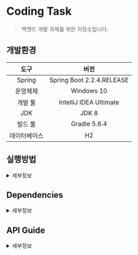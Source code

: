 # Coding Task

> 백엔드 개발 과제를 위한 저장소입니다.

## 개발환경
|도구|버전|
|:---:|:---:|
|Spring|Spring Boot 2.2.4.RELEASE
|운영체제|Windows 10|
|개발 툴|IntelliJ IDEA Ultimate|
|JDK|JDK 8|
|빌드 툴|Gradle 5.6.4|
|데이터베이스|H2|

## 실행방법
<details><summary>세부정보</summary>

* 준비사항.

    * `IntelliJ IDEA`와 같은 `IDE`

    * `JDK` (>= 1.8)

    * `Spring Boot` (>= 2.2.x)

* 저장소를 `clone`

    ```bash
    $ git clone https://github.com/mkshin96/Coding-Task.git
    ```
* `IntelliJ IDEA`에서 해당 프로젝트를 `Open`

    * 또는 터미널을 열어서 프로젝트 경로에 진입해서 다음 명령어를 실행.

    * `Windows 10`

        ```bash
        $ gradlew bootRun
        ```

    * `Linux`

        ```bash
        $ ./gradlew bootRun
        ```
</details>


## Dependencies
<details><summary>세부정보</summary>

* `Spring Web`

* `Spring Data JPA`

* `Spring Security`

* `JSON Web Token for Java(jjwt)`

* `JUnit Jupiter API`

* `H2 Database`

* `Lombok`

* `Spring HATEOAS`

* `Spring RESTDocs`

</details>

## API Guide
<details><summary>세부정보</summary>

* [Link](https://mkshin96.github.io/Coding-Task/)

</details>
